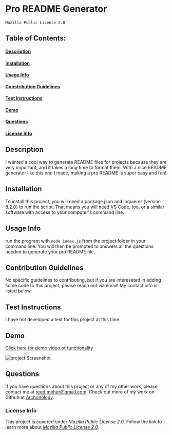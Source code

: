 # Pro README Generator
    Mozilla Public License 2.0
## Table of Contents:
#### [Description](https://github.com/archonology/Pro-Readme-Generator/blob/main/README.md#description)
#### [Installation](https://github.com/archonology/Pro-Readme-Generator/blob/main/README.md#installation)
#### [Usage Info](https://github.com/archonology/Pro-Readme-Generator/blob/main/README.md#usage-info)
#### [Constribution Guidelines](https://github.com/archonology/Pro-Readme-Generator/blob/main/README.md#constribution-guidelines)
#### [Test Instructions](https://github.com/archonology/Pro-Readme-Generator/blob/main/README.md#test-instructions)
#### [Demo](https://github.com/archonology/Pro-Readme-Generator/blob/main/README.md#demo)
#### [Questions](https://github.com/archonology/Pro-Readme-Generator/blob/main/README.md#questions)
#### [License Info](https://github.com/archonology/Pro-Readme-Generator/blob/main/README.md#license-info)

## Description
I wanted a cool way to generate README files for projects because they are very important, and it takes a long time to format them. With a nice README generator like this one I made, making a pro README is super easy and fun!
    
## Installation
To install this project, you will need a package.json and inquierer (version 8.2.0) to run the script. That means you will need VS Code, too, or a similar software with access to your computer's command line.

## Usage Info
run the program with `node index.js` from the project folder in your command line. You will then be prompted to answers all the questions needed to generate your pro README file.

## Contribution Guidelines
No specific guidelines to contributing, but if you are intereseted in adding some code to this project, please reach out via email! My contact info is listed below.

## Test Instructions
I have not developed a test for this project at this time. 

## Demo
[Click here for demo video of functionality](https://youtu.be/zxMYSF9wNp0)

![project Screenshot](https://user-images.githubusercontent.com/107374664/188333571-68d470e6-00bd-40af-af09-e0e1f414d9b7.png)

## Questions
If you have questions about this project or any of my other work, please contact me at reed.meher@gmail.com. Check out more of my work on Github at [Archonology](https://github.com/Archonology).
    
### License Info
This project is covered under *Mozilla Public License 2.0*. Follow the link to learn more about <a href="https://www.mozilla.org/en-US/MPL/2.0/" target="_blank">*Mozilla Public License 2.0*</a>.

